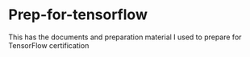 # Prep-for-tensorflow
This has the documents and preparation material I used to prepare for TensorFlow certification
